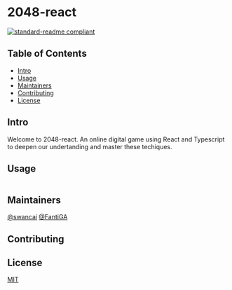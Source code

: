 # 2048-react

[![standard-readme compliant](https://img.shields.io/badge/standard--readme-OK-green.svg?style=flat-square)](https://github.com/RichardLitt/standard-readme)

## Table of Contents

- [Intro](#Intro)
- [Usage](#usage)
- [Maintainers](#maintainers)
- [Contributing](#contributing)
- [License](#license)

## Intro
Welcome to 2048-react. An online digital game using React and Typescript to deepen our undertanding and master these techiques.

## Usage

```
```


## Maintainers

[@swancai](https://github.com/swancai) [@FantiGA](https://github.com/FantiGA)

## Contributing


## License

[MIT](LICENSE)
